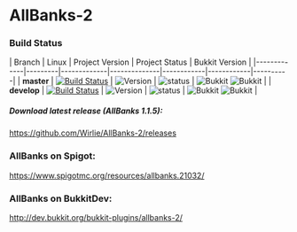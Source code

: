 # AllBanks-2 

### Build Status
| Branch | Linux | Project Version | Project Status | Bukkit Version |
|-------------|---------|-------------|--------------|------------|------------|----------|
| **master**  | [![Build Status](https://travis-ci.org/Wirlie/AllBanks-2.svg?branch=master)](https://travis-ci.org/Wirlie/AllBanks-2) | ![Version](https://img.shields.io/badge/Release-v1.0.6-blue.svg) |  ![status](https://img.shields.io/badge/Status-Released-03BA00.svg)  | ![Bukkit](https://img.shields.io/badge/Bukkit-1.9-878787.svg) ![Bukkit](https://img.shields.io/badge/Bukkit-1.9.4-878787.svg) |
| **develop** | [![Build Status](https://travis-ci.org/Wirlie/AllBanks-2.svg?branch=develop)](https://travis-ci.org/Wirlie/AllBanks-2) | ![Version](https://img.shields.io/badge/Release-v1.1.5-red.svg) | ![status](https://img.shields.io/badge/Status-Released-03BA00.svg) | ![Bukkit](https://img.shields.io/badge/Bukkit-1.9-878787.svg) ![Bukkit](https://img.shields.io/badge/Bukkit-1.9.4-878787.svg) |

##### Download latest release (AllBanks 1.1.5):
https://github.com/Wirlie/AllBanks-2/releases

### AllBanks on Spigot:
https://www.spigotmc.org/resources/allbanks.21032/

### AllBanks on BukkitDev:
http://dev.bukkit.org/bukkit-plugins/allbanks-2/
